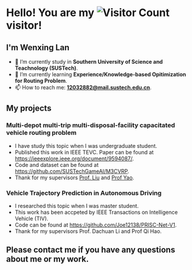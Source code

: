 <!--# Hello World! 👋-->

<!--
**Joe12138/Joe12138** is a ✨ _special_ ✨ repository because its `README.md` (this file) appears on your GitHub profile.

Here are some ideas to get you started:

- 🔭 I’m currently working on ...
- 🌱 I’m currently learning ...
- 👯 I’m looking to collaborate on ...
- 🤔 I’m looking for help with ...
- 💬 Ask me about ...
- 📫 How to reach me: ...
- 😄 Pronouns: ...
- ⚡ Fun fact: ...
-->
# Hello! You are my ![Visitor Count](https://profile-counter.glitch.me/Joe12138/count.svg) visitor!

## I'm Wenxing Lan
- 🔭 I’m currently study in **Southern University of Science and Teachnology (SUSTech)**.
- 🌱 I’m currently learning **Experience/Knowledge-based Opitimization for Routing Problem**.
- 📫 How to reach me: **12032882@mail.sustech.edu.cn**.

## My projects
### Multi-depot multi-trip multi-disposal-facility capacitated vehicle routing problem
- I have study this topic when I was undergraduate student.
- Published this work in IEEE TEVC. Paper can be found at https://ieeexplore.ieee.org/document/9594087/.
- Code and dataset can be found at https://github.com/SUSTechGameAI/M3CVRP.
- Thank for my supervisors [Prof. Liu](https://aingames.cn/) and [Prof Yao](https://cse.sustech.edu.cn/faculty/~xiny/).
### Vehicle Trajectory Prediction in Autonomous Driving
- I researched this topic when I was master student.
- This work has been accpeted by IEEE Transactions on Intelligence Vehicle (TIV).
- Code can be found at https://github.com/Joe12138/PRISC-Net-V1.
- Thank for my supervisors Prof. Dachuan Li and Prof Qi Hao.

## Please contact me if you have any questions about me or my work.
